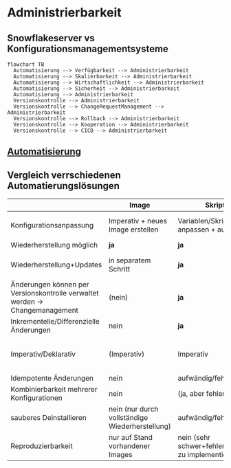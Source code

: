 # Administrierbarkeit

## Snowflakeserver vs Konfigurationsmanagementsysteme

```mermaid
flowchart TB
  Automatisierung --> Verfügbarkeit --> Administrierbarkeit
  Automatisierung --> Skalierbarkeit --> Administrierbarkeit
  Automatisierung --> Wirtschaftlichkeit --> Administrierbarkeit
  Automatisierung --> Sicherheit --> Administrierbarkeit
  Automatisierung --> Administrierbarkeit
  Versionskontrolle --> Administrierbarkeit
  Versionskontrolle --> ChangeRequestManagement --> Administrierbarkeit
  Versionskontrolle --> Rollback --> Administrierbarkeit
  Versionskontrolle --> Kooperation --> Administrierbarkeit
  Versionskontrolle --> CICD --> Administrierbarkeit
```

## [Automatisierung](./automatisierung.md)

## Vergleich verrschiedenen Automatierungslösungen

|                                                                              | Image                                           | Skripte                                             | Konfigurationsmanagementsysteme     | Docker                                                | NixOS                                | NixOS+Flake                  |
|------------------------------------------------------------------------------|-------------------------------------------------|-----------------------------------------------------|-------------------------------------|-------------------------------------------------------|--------------------------------------|------------------------------|
| Konfigurationsanpassung                                                      | Imperativ + neues Image erstellen               | Variablen/Skript anpassen + ausführen               | Playbook anpassen + ausführen       | Dockerfile anpassen + (re)build                       | configuration.nix anpassen + rebuild | flake.nix anpassen + rebuild |
| Wiederherstellung möglich                                                    | **ja**                                          | **ja**                                              | **ja**                              | **ja**                                                | **ja**                               | **ja**                       |
| Wiederherstellung+Updates                                                    | in separatem Schritt                            | **ja**                                              | **ja**                              | **ja** (Updateschritt oder Rebuild)                   | **ja** differenziell                 | **ja** differenziell         |
| Änderungen können per Versionskontrolle verwaltet werden -> Changemanagement | (nein)                                          | **ja**                                              | **ja**                              | **ja**                                                | **ja**                               | **ja**                       |
| Inkrementelle/Differenzielle Änderungen                                      | nein                                            | **ja**                                              | **ja**                              | **ja**                                                | **ja**                               | **ja**                       |
| Imperativ/Deklarativ                                                         | (Imperativ)                                     | Imperativ                                           | **(Deklarativ)**                    | **(Deklarativ)**(basiert auf Imperativen Anweisungen) | **Deklarativ**                       | **Deklarativ**               |
| Idempotente Änderungen                                                       | nein                                            | aufwändig/fehleranfällig                            | **(ja)** (aufwändig/fehleranfällig) | **ja**                                                | **ja**                               | **ja**                       |
| Kombinierbarkeit mehrerer Konfigurationen                                    | nein                                            | (ja, aber fehleranfällig)                           | **(ja)**                            | (ja, **Baum** von Konfigurationen)                    | **ja**                               | **ja**                       |
| sauberes Deinstallieren                                                      | nein (nur durch vollständige Wiederherstellung) | aufwändig/fehleranfällig                            | (fehleranfällig)                    | **ja**                                                | **ja**                               | **ja**                       |
| Reproduzierbarkeit                                                           | nur auf Stand vorhandener Images                | nein (sehr schwer+fehleranfällig zu implementieren) | (nein)                              | schwer Seiteneffekte zu vermeiden                     | (**ja**) wenn Inputs gelockt sind    | **ja**                       |
